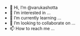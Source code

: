 - 👋 Hi, I’m @varukashotta
- 👀 I’m interested in ...
- 🌱 I’m currently learning ...
- 💞️ I’m looking to collaborate on ...
- 📫 How to reach me ...

<!---
varukashotta/varukashotta is a ✨ special ✨ repository because its `README.md` (this file) appears on your GitHub profile.
You can click the Preview link to take a look at your changes.
--->
